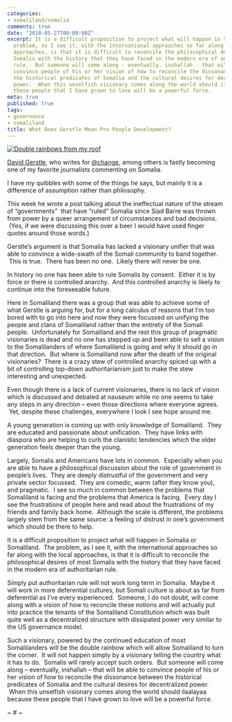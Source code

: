 ```yaml
---
categories:
- somaliland/somalia
comments: true
date: "2010-05-27T00:00:00Z"
excerpt: It is a difficult proposition to project what will happen in Somalia or Somaliland.  The
  problem, as I see it, with the international approaches so far along with the local
  approaches, is that it is difficult to reconcile the philosophical desires of most
  Somalis with the history that they have faced in the modern era of authoritarian
  rule.  But someone will come along - eventually, inshallah - that will be able to
  convince people of his or her vision of how to reconcile the dissonance between
  the historical predicates of Somalia and the cultural desires for decentralized
  power.  When this unselfish visionary comes along the world should ilaalayaa because
  these people that I have grown to love will be a powerful force.
meta: true
published: true
tags:
- governance
- somaliland
title: What Does Gerstle Mean Pro-People Development?
---
```


[![Double rainbows from my roof][2]][2]

[David Gerstle][2], who writes for [@change][3], among others is fastly becoming one of my favorite journalists commenting on Somalia.

 [2]: http://humanrights.change.org/blog?author_id=351
 [3]: http://change.org

I have my quibbles with some of the things he says, but mainly it is a difference of assumption rather than philosophy.

This week he wrote a post talking about the ineffectual nature of the stream of “governments”  that have “ruled” Somalia since Siad Barre was thrown from power by a queer arrangement of circumstances and bad decisions.  (Yes, if we were discussing this over a beer I would have used finger quotes around those words.)

Gerstle’s argument is that Somalia has lacked a visionary unifier that was able to convince a wide-swath of the Somali community to band together.  This is true.  There has been no one.  Likely there will never be one.

In history no one has been able to rule Somalis by consent.  Either it is by force or there is controlled anarchy.  And this controlled anarchy is likely to continue into the foreseeable future.

Here in Somaliland there was a group that was able to achieve some of what Gerstle is arguing for, but for a long calculus of reasons that I’m too bored with to go into here and now they were focussed on unifying the people and clans of Somaliland rather than the entirety of the Somali people.  Unfortunately for Somaliland and the rest this group of pragmatic visionaries is dead and no one has stepped up and been able to sell a vision to the Somalilanders of where Somaliland is going and why it should go in that direction.  But where is Somaliland now after the death of the original visionaries?  There is a crazy stew of controlled anarchy spiced up with a bit of controlling top-down authoritarianism just to make the stew interesting and unexpected.

Even though there is a lack of current visionaries, there is no lack of vision which is discussed and debated at nauseum while no one seems to take any steps in any direction – even those directions where everyone agrees.  Yet, despite these challenges, everywhere I look I see hope around me.

A young generation is coming up with only knowledge of Somaliland.  They are educated and passionate about unification.  They have links with diaspora who are helping to curb the clanistic tendencies which the older generation feels deeper than the young.

Largely, Somalis and Americans have lots in common.  Especially when you are able to have a philosophical discussion about the role of government in people’s lives.  They are deeply distrustful of the government and very private sector focussed.  They are comedic, warm (after they know you), and pragmatic.  I see so much in common between the problems that Somaliland is facing and the problems that America is facing.  Every day I see the frustrations of people here and read about the frustrations of my friends and family back home.  Although the scale is different, the problems largely stem from the same source: a feeling of distrust in one’s government which should be there to help.

It is a difficult proposition to project what will happen in Somalia or Somaliland.  The problem, as I see it, with the international approaches so far along with the local approaches, is that it is difficult to reconcile the philosophical desires of most Somalis with the history that they have faced in the modern era of authoritarian rule.

Simply put authoritarian rule will not work long term in Somalia.  Maybe it will work in more deferential cultures, but Somali culture is about as far from deferential as I’ve every experienced.  Someone, I do not doubt, will come along with a vision of how to reconcile these notions and will actually put into practice the tenants of the Somaliland Constitution which was built quite well as a decentralized structure with dissipated power very similar to the US governance model.

Such a visionary, powered by the continued education of most Somalilanders will be the double rainbow which will allow Somaliland to turn the corner.  It will not happen simply by a visionary telling the country what it has to do.  Somalis will rarely accept such orders.  But someone will come along – eventually, inshallah – that will be able to convince people of his or her vision of how to reconcile the dissonance between the historical predicates of Somalia and the cultural desires for decentralized power.  When this unselfish visionary comes along the world should ilaalayaa because these people that I have grown to love will be a powerful force.

~ # ~